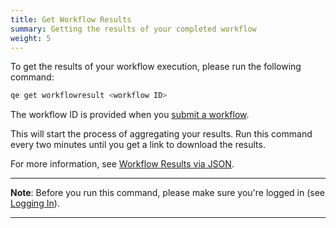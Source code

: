 ```yaml
---
title: Get Workflow Results
summary: Getting the results of your completed workflow
weight: 5
---
```


To get the results of your workflow execution, please run the following command:

```Bash
qe get workflowresult <workflow ID>
```

The workflow ID is provided when you [submit a workflow](../workflow-submission/).

This will start the process of aggregating your results. Run this command every two minutes until you get a link to download the results.

For more information, see [Workflow Results via JSON](../../data-management/workflow-result/).

___
**Note**: Before you run this command, please make sure you're logged in (see [Logging In](./logging-in)).
___
